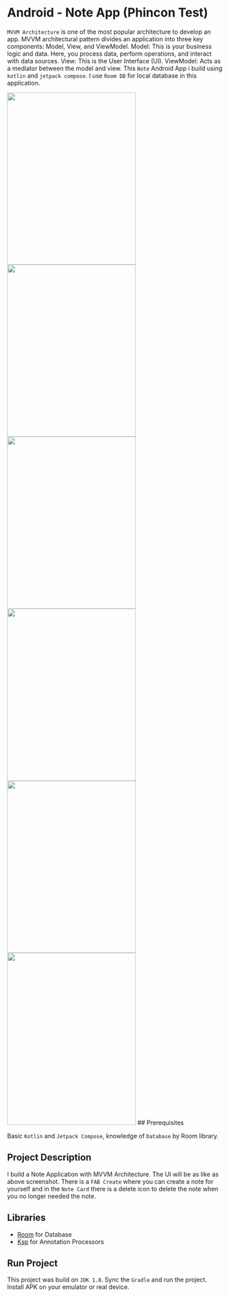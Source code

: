# Android - Note App (Phincon Test)

`MVVM Architecture` is one of the most popular architecture to develop an app. MVVM architectural pattern divides an application into three key components: Model, View, and ViewModel. Model: This is your business logic and data. Here, you process data, perform operations, and interact with data sources. View: This is the User Interface (UI). ViewModel: Acts as a mediator between the model and view.
This `Note` Android App i build using `kotlin` and `jetpack compose`. I use `Room DB` for local database in this application.

<img src="app/src/main/res/drawable/note_home" width=300 height=400>
<img src="app/src/main/res/drawable/note_create" width=300 height=400> 
<img src="app/src/main/res/drawable/note_before_update" width=300 height=400>
<img src="app/src/main/res/drawable/note_update1" width=300 height=400>
<img src="app/src/main/res/drawable/note_after_update" width=300 height=400>
<img src="app/src/main/res/drawable/note_delete" width=300 height=400>
## Prerequisites

Basic `Kotlin` and `Jetpack Compose`, knowledge of `Database` by Room library.

## Project Description

I build a Note Application with MVVM Architecture. The UI will be as like as above screenshot. There is a `FAB Create` where you can create a note for yourself and in the `Note Card` there is a delete icon to delete the note when you no longer needed the note.

## Libraries 


* [Room]([https://coil-kt.github.io/coil/compose/](https://developer.android.com/reference/androidx/room/package-summary)) for Database
* [Ksp](https://github.com/google/ksp/releases) for Annotation Processors

## Run Project

This project was build on `JDK 1.8`. Sync the `Gradle` and run the project. Install APK on your emulator or real device.
